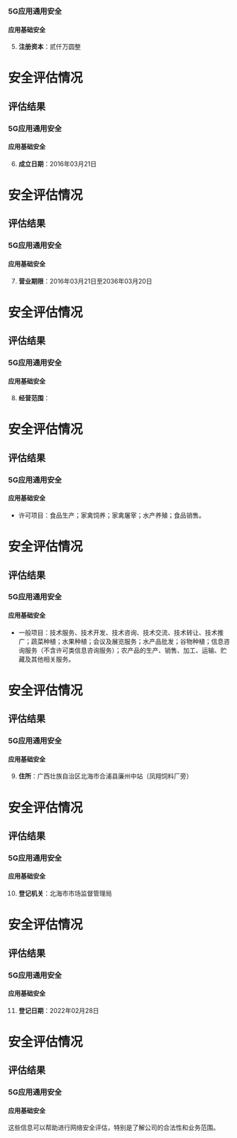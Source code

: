 ### 5G应用通用安全
#### 应用基础安全
5. **注册资本**：贰仟万圆整
# 安全评估情况
## 评估结果
### 5G应用通用安全
#### 应用基础安全
6. **成立日期**：2016年03月21日
# 安全评估情况
## 评估结果
### 5G应用通用安全
#### 应用基础安全
7. **营业期限**：2016年03月21日至2036年03月20日
# 安全评估情况
## 评估结果
### 5G应用通用安全
#### 应用基础安全
8. **经营范围**：
# 安全评估情况
## 评估结果
### 5G应用通用安全
#### 应用基础安全
   - 许可项目：食品生产；家禽饲养；家禽屠宰；水产养殖；食品销售。
# 安全评估情况
## 评估结果
### 5G应用通用安全
#### 应用基础安全
   - 一般项目：技术服务、技术开发、技术咨询、技术交流、技术转让、技术推广；蔬菜种植；水果种植；会议及展览服务；水产品批发；谷物种植；信息咨询服务（不含许可类信息咨询服务）；农产品的生产、销售、加工、运输、贮藏及其他相关服务。
# 安全评估情况
## 评估结果
### 5G应用通用安全
#### 应用基础安全
9. **住所**：广西壮族自治区北海市合浦县廉州中站（凤翔饲料厂旁）
# 安全评估情况
## 评估结果
### 5G应用通用安全
#### 应用基础安全
10. **登记机关**：北海市市场监督管理局
# 安全评估情况
## 评估结果
### 5G应用通用安全
#### 应用基础安全
11. **登记日期**：2022年02月28日
# 安全评估情况
## 评估结果
### 5G应用通用安全
#### 应用基础安全
这些信息可以帮助进行网络安全评估，特别是了解公司的合法性和业务范围。